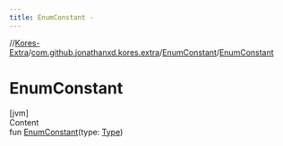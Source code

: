 ```yaml
---
title: EnumConstant -
---
```

//[Kores-Extra](../../../index.md)/[com.github.jonathanxd.kores.extra](../index.md)/[EnumConstant](index.md)/[EnumConstant](-enum-constant.md)



# EnumConstant  
[jvm]  
Content  
fun [EnumConstant](-enum-constant.md)(type: [Type](https://docs.oracle.com/javase/8/docs/api/java/lang/reflect/Type.html))  



